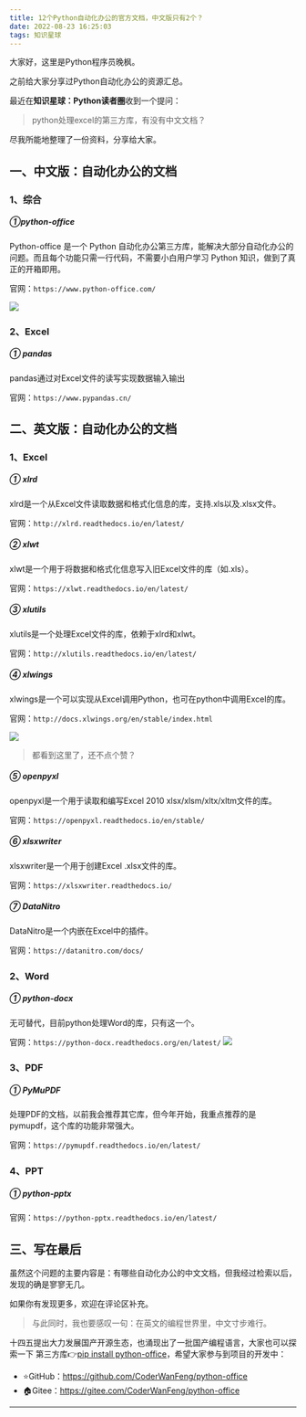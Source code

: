 ```yaml
---
title: 12个Python自动化办公的官方文档，中文版只有2个？
date: 2022-08-23 16:25:03
tags: 知识星球
---
```





大家好，这里是Python程序员晚枫。

之前给大家分享过Python自动化办公的资源汇总。

最近在**知识星球：Python读者圈**收到一个提问：
> python处理excel的第三方库，有没有中文文档？

尽我所能地整理了一份资料，分享给大家。


## 一、中文版：自动化办公的文档


### 1、综合
##### ①python-office
Python-office 是一个 Python 自动化办公第三方库，能解决大部分自动化办公的问题。而且每个功能只需一行代码，不需要小白用户学习 Python 知识，做到了真正的开箱即用。

官网：``https://www.python-office.com/``

![](https://www.python-office.com/api/img-cdn/wanfeng/python-star-group/wenda/py-excel-hanyu/python-office.jpg)
### 2、Excel
##### ① pandas
pandas通过对Excel文件的读写实现数据输入输出

官网：``https://www.pypandas.cn/``


## 二、英文版：自动化办公的文档

### 1、Excel
##### ① xlrd
xlrd是一个从Excel文件读取数据和格式化信息的库，支持.xls以及.xlsx文件。

官网：``http://xlrd.readthedocs.io/en/latest/``

##### ② xlwt
xlwt是一个用于将数据和格式化信息写入旧Excel文件的库（如.xls）。

官网：``https://xlwt.readthedocs.io/en/latest/``


##### ③ xlutils

xlutils是一个处理Excel文件的库，依赖于xlrd和xlwt。

官网：``http://xlutils.readthedocs.io/en/latest/``



##### ④ xlwings
xlwings是一个可以实现从Excel调用Python，也可在python中调用Excel的库。

官网：``http://docs.xlwings.org/en/stable/index.html``

![](https://www.python-office.com/api/img-cdn/wanfeng/python-star-group/wenda/py-excel-hanyu/xlwings.jpg)

>都看到这里了，还不点个赞？

##### ⑤ openpyxl
openpyxl是一个用于读取和编写Excel 2010 xlsx/xlsm/xltx/xltm文件的库。

官网：``https://openpyxl.readthedocs.io/en/stable/``

##### ⑥ xlsxwriter
xlsxwriter是一个用于创建Excel .xlsx文件的库。

官网：``https://xlsxwriter.readthedocs.io/``



##### ⑦ DataNitro
DataNitro是一个内嵌在Excel中的插件。

官网：``https://datanitro.com/docs/``


### 2、Word
##### ① python-docx
无可替代，目前python处理Word的库，只有这一个。

官网：``https://python-docx.readthedocs.org/en/latest/``
![](https://www.python-office.com/api/img-cdn/wanfeng/python-star-group/wenda/py-excel-hanyu/docx.jpg)
### 3、PDF
##### ① PyMuPDF
处理PDF的文档，以前我会推荐其它库，但今年开始，我重点推荐的是pymupdf，这个库的功能非常强大。

官网：``https://pymupdf.readthedocs.io/en/latest/``
### 4、PPT
##### ① python-pptx
官网：``https://python-pptx.readthedocs.io/en/latest/``



## 三、写在最后

虽然这个问题的主要内容是：有哪些自动化办公的中文文档，但我经过检索以后，发现的确是寥寥无几。

如果你有发现更多，欢迎在评论区补充。

> 与此同时，我也要感叹一句：在英文的编程世界里，中文寸步难行。

十四五提出大力发展国产开源生态，也涌现出了一批国产编程语言，大家也可以探索一下
第三方库👉[pip install python-office](http://t.cn/A6Xp7OrV)，希望大家参与到项目的开发中：
- ⭐GitHub：https://github.com/CoderWanFeng/python-office
- 🏠Gitee：https://gitee.com/CoderWanFeng/python-office

-----





